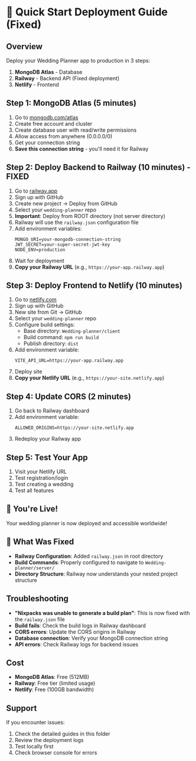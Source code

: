 # 🚀 Quick Start Deployment Guide (Fixed)

## Overview
Deploy your Wedding Planner app to production in 3 steps:
1. **MongoDB Atlas** - Database
2. **Railway** - Backend API (Fixed deployment)
3. **Netlify** - Frontend

## Step 1: MongoDB Atlas (5 minutes)
1. Go to [mongodb.com/atlas](https://mongodb.com/atlas)
2. Create free account and cluster
3. Create database user with read/write permissions
4. Allow access from anywhere (0.0.0.0/0)
5. Get your connection string
6. **Save this connection string** - you'll need it for Railway

## Step 2: Deploy Backend to Railway (10 minutes) - FIXED
1. Go to [railway.app](https://railway.app)
2. Sign up with GitHub
3. Create new project → Deploy from GitHub
4. Select your `wedding-planner` repo
5. **Important**: Deploy from ROOT directory (not server directory)
6. Railway will use the `railway.json` configuration file
7. Add environment variables:
   ```
   MONGO_URI=your-mongodb-connection-string
   JWT_SECRET=your-super-secret-jwt-key
   NODE_ENV=production
   ```
8. Wait for deployment
9. **Copy your Railway URL** (e.g., `https://your-app.railway.app`)

## Step 3: Deploy Frontend to Netlify (10 minutes)
1. Go to [netlify.com](https://netlify.com)
2. Sign up with GitHub
3. New site from Git → GitHub
4. Select your `wedding-planner` repo
5. Configure build settings:
   - Base directory: `Wedding-planner/client`
   - Build command: `npm run build`
   - Publish directory: `dist`
6. Add environment variable:
   ```
   VITE_API_URL=https://your-app.railway.app
   ```
7. Deploy site
8. **Copy your Netlify URL** (e.g., `https://your-site.netlify.app`)

## Step 4: Update CORS (2 minutes)
1. Go back to Railway dashboard
2. Add environment variable:
   ```
   ALLOWED_ORIGINS=https://your-site.netlify.app
   ```
3. Redeploy your Railway app

## Step 5: Test Your App
1. Visit your Netlify URL
2. Test registration/login
3. Test creating a wedding
4. Test all features

## 🎉 You're Live!
Your wedding planner is now deployed and accessible worldwide!

## 🔧 What Was Fixed
- **Railway Configuration**: Added `railway.json` in root directory
- **Build Commands**: Properly configured to navigate to `Wedding-planner/server/`
- **Directory Structure**: Railway now understands your nested project structure

## Troubleshooting
- **"Nixpacks was unable to generate a build plan"**: This is now fixed with the `railway.json` file
- **Build fails**: Check the build logs in Railway dashboard
- **CORS errors**: Update the CORS origins in Railway
- **Database connection**: Verify your MongoDB connection string
- **API errors**: Check Railway logs for backend issues

## Cost
- **MongoDB Atlas**: Free (512MB)
- **Railway**: Free tier (limited usage)
- **Netlify**: Free (100GB bandwidth)

## Support
If you encounter issues:
1. Check the detailed guides in this folder
2. Review the deployment logs
3. Test locally first
4. Check browser console for errors
